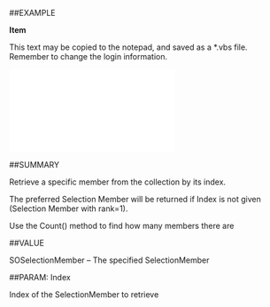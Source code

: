 
##EXAMPLE

**Item**

This text may be copied to the notepad, and saved as a *.vbs file. Remember to change the login information.

![](..\..\Examples\vbs\SOSelectionMembers.Item.vbs.txt)


##SUMMARY

Retrieve a specific member from the collection by its index. 

The preferred Selection Member will be returned if Index is not given (Selection Member with rank=1). 

Use the Count() method to find how many members there are


##VALUE

SOSelectionMember – The specified SelectionMember


##PARAM: Index

Index of the SelectionMember to retrieve

